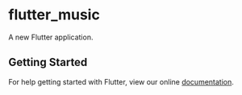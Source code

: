 # flutter_music

A new Flutter application.

## Getting Started

For help getting started with Flutter, view our online
[documentation](https://flutter.io/).
